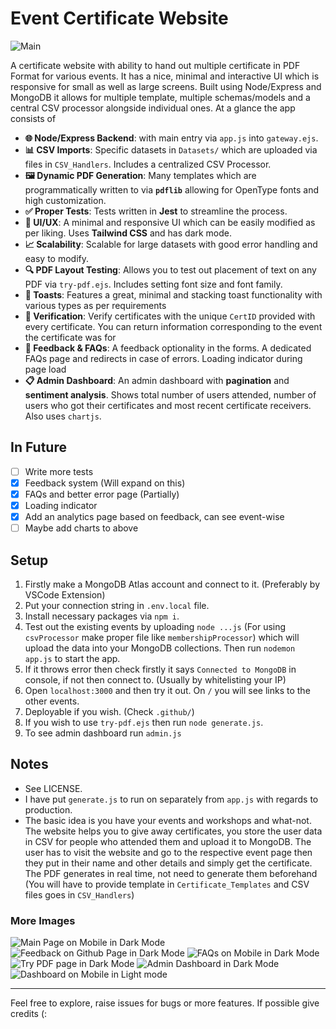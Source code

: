 # Event Certificate Website

![Main](./public/images/1727322512391.png "Main")

A certificate website with ability to hand out multiple certificate in PDF Format for various events. It has a nice, minimal and interactive UI which is responsive for small as well as large screens. Built using Node/Express and MongoDB it allows for multiple template, multiple schemas/models and a central CSV processor alongside individual ones. At a glance the app consists of

- **🌐 Node/Express Backend**: with main entry via `app.js` into `gateway.ejs`.
- **📊 CSV Imports**: Specific datasets in `Datasets/` which are uploaded via files in `CSV_Handlers`. Includes a centralized CSV Processor.
- **🖼️ Dynamic PDF Generation**: Many templates which are programmatically written to via **`pdflib`** allowing for OpenType fonts and high customization.
- **✅ Proper Tests**: Tests written in **Jest** to streamline the process.
- **🎨 UI/UX**: A minimal and responsive UI which can be easily modified as per liking. Uses **Tailwind CSS** and has dark mode.
- **📈 Scalability**: Scalable for large datasets with good error handling and easy to modify.
- **🔍 PDF Layout Testing**: Allows you to test out placement of text on any PDF via `try-pdf.ejs`. Includes setting font size and font family.
- **🔔 Toasts**: Features a great, minimal and stacking toast functionality with various types as per requirements
- **🥇 Verification**: Verify certificates with the unique `CertID` provided with every certificate. You can return information corresponding to the event the certificate was for
- **📝 Feedback & FAQs**: A feedback optionality in the forms. A dedicated FAQs page and redirects in case of errors. Loading indicator during page load
- **📋 Admin Dashboard**: An admin dashboard with **pagination** and **sentiment analysis**. Shows total number of users attended, number of users who got their certificates and most recent certificate receivers. Also uses `chartjs`.

## In Future

- [ ] Write more tests
- [X] Feedback system (Will expand on this)
- [X] FAQs and better error page (Partially)
- [X] Loading indicator
- [X] Add an analytics page based on feedback, can see event-wise
- [ ] Maybe add charts to above

## Setup

1. Firstly make a MongoDB Atlas account and connect to it. (Preferably by VSCode Extension)
2. Put your connection string in `.env.local` file.
3. Install necessary packages via `npm i`.
4. Test out the existing events by uploading `node ...js` (For using `csvProcessor` make proper file like `membershipProcessor`) which will upload the data into your MongoDB collections. Then run `nodemon app.js` to start the app.
5. If it throws error then check firstly it says `Connected to MongoDB` in console, if not then connect to. (Usually by whitelisting your IP)
6. Open `localhost:3000` and then try it out. On `/` you will see links to the other events.
7. Deployable if you wish. (Check `.github/`)
8. If you wish to use `try-pdf.ejs` then run `node generate.js`.
9. To see admin dashboard run `admin.js`

## Notes

- See LICENSE.
- I have put `generate.js` to run on separately from `app.js` with regards to production.
- The basic idea is you have your events and workshops and what-not. The website helps you to give away certificates, you store the user data in CSV for people who attended them and upload it to MongoDB. The user has to visit the website and go to the respective event page then they put in their name and other details and simply get the certificate. The PDF generates in real time, not need to generate them beforehand (You will have to provide template in `Certificate_Templates` and CSV files goes in `CSV_Handlers`) 
<!-- - This is not a CMS, you have to code in your own pages for each event and all other things.  -->

### More Images

![Main Page on Mobile in Dark Mode](./public/images/darkmobile_main.png "Main")
![Feedback on Github Page in Dark Mode](./public/images/feedback_dark.png "Github Page Feedback")
![FAQs on Mobile in Dark Mode](./public/images/faqsmobile_dark.png "Mobile FAQs")
![Try PDF page in Dark Mode](./public/images/trypdf_dark.png "Try PDF Page")
![Admin Dashboard in Dark Mode](./public/images/dashboard_dark.png "Admin Dashboard")
![Dashboard on Mobile in Light mode](./public/images/dashboardmobile_light.png "Mobile Admin Dashboard")

---

Feel free to explore, raise issues for bugs or more features. 
If possible give credits (: